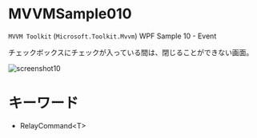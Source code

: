 # MVVMSample010
`MVVM Toolkit` (`Microsoft.Toolkit.Mvvm`) WPF Sample 10 - Event

チェックボックスにチェックが入っている間は、閉じることができない画面。

![screenshot10](https://user-images.githubusercontent.com/81235941/118587067-df2bb500-b7d6-11eb-8103-a959f46da485.png)

# キーワード

* RelayCommand&lt;T&gt;
